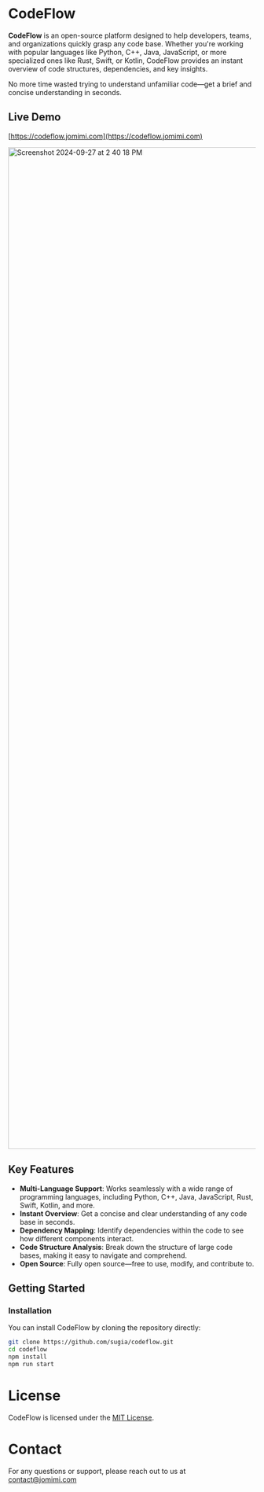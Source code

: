 # CodeFlow

**CodeFlow** is an open-source platform designed to help developers, teams, and organizations quickly grasp any code base. Whether you're working with popular languages like Python, C++, Java, JavaScript, or more specialized ones like Rust, Swift, or Kotlin, CodeFlow provides an instant overview of code structures, dependencies, and key insights.

No more time wasted trying to understand unfamiliar code—get a brief and concise understanding in seconds.

## Live Demo
[https://codeflow.jomimi.com](https://codeflow.jomimi.com)

<img width="2039" alt="Screenshot 2024-09-27 at 2 40 18 PM" src="https://github.com/user-attachments/assets/88cebce2-8b16-440e-b5ec-0de251b7f204">

## Key Features

- **Multi-Language Support**: Works seamlessly with a wide range of programming languages, including Python, C++, Java, JavaScript, Rust, Swift, Kotlin, and more.
- **Instant Overview**: Get a concise and clear understanding of any code base in seconds.
- **Dependency Mapping**: Identify dependencies within the code to see how different components interact.
- **Code Structure Analysis**: Break down the structure of large code bases, making it easy to navigate and comprehend.
- **Open Source**: Fully open source—free to use, modify, and contribute to.

## Getting Started

### Installation

You can install CodeFlow by cloning the repository directly:

```bash
git clone https://github.com/sugia/codeflow.git
cd codeflow
npm install
npm run start
```

# License

CodeFlow is licensed under the [MIT License](https://github.com/sugia/codeflow?tab=MIT-1-ov-file#readme).

# Contact

For any questions or support, please reach out to us at contact@jomimi.com
